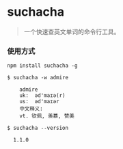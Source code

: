 # suchacha
> 一个快速查英文单词的命令行工具。

### 使用方式

```shell script
npm install suchacha -g
```

```shell script
$ suchacha -w admire

    admire
    uk:  əd'maɪə(r)
    us:  əd'maɪər
    中文释义: 
    vt. 钦佩, 羡慕, 赞美
```

```shell script
$ suchacha --version

  1.1.0
```




